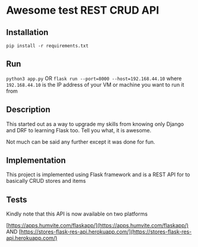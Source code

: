 # Awesome test REST CRUD API

## Installation

``
pip install -r requirements.txt
``

## Run

``
python3 app.py
``
OR
``
flask run --port=8000 --host=192.168.44.10
``
where `192.168.44.10` is the IP address of your VM or machine you want to run it from

## Description
This started out as a way to upgrade my skills from knowing only Django and DRF to learning Flask too. Tell you what, it is awesome.

Not much can be said any further except it was done for fun. 

## Implementation

This project is implemented using Flask framework and is a REST API for to basically CRUD stores and items 

## Tests

Kindly note that this API is now available on two platforms


[https://apps.humvite.com/flaskapp/](https://apps.humvite.com/flaskapp/) AND [https://stores-flask-res-api.herokuapp.com/](https://stores-flask-res-api.herokuapp.com/)
